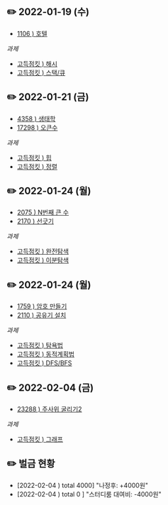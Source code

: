 ## ✏️ 2022-01-19 (수)
- [1106 ) 호텔](https://www.acmicpc.net/problem/1106)

*과제*
- [고득점킷 ) 해시](https://programmers.co.kr/learn/courses/30/parts/12077)
- [고득점킷 ) 스택/큐](https://programmers.co.kr/learn/courses/30/parts/12081)


## ✏️ 2022-01-21 (금)
- [4358 ) 생태학](https://www.acmicpc.net/problem/4358)
- [17298 ) 오큰수](https://www.acmicpc.net/problem/17298)

*과제*
- [고득점킷 ) 힙](https://programmers.co.kr/learn/courses/30/parts/12117)
- [고득점킷 ) 정렬](https://programmers.co.kr/learn/courses/30/parts/12198)


## ✏️ 2022-01-24 (월)
- [2075 ) N번째 큰 수](https://www.acmicpc.net/problem/2075)
- [2170 ) 선긋기](https://www.acmicpc.net/problem/2170)

*과제*
- [고득점킷 ) 완전탐색](https://programmers.co.kr/learn/courses/30/parts/12230)
- [고득점킷 ) 이분탐색](https://programmers.co.kr/learn/courses/30/parts/12486)

## ✏️ 2022-01-24 (월)
- [1759 ) 암호 만들기](https://www.acmicpc.net/problem/1759)
- [2110 ) 공유기 설치](https://www.acmicpc.net/problem/2110)

*과제*
- [고득점킷 ) 탐욕법](https://programmers.co.kr/learn/courses/30/parts/12244)
- [고득점킷 ) 동적계획법](https://programmers.co.kr/learn/courses/30/parts/12263)
- [고득점킷 ) DFS/BFS](https://programmers.co.kr/learn/courses/30/parts/12421)

## ✏️ 2022-02-04 (금)
- [23288 ) 주사위 굴리기2](https://www.acmicpc.net/problem/23288)

*과제*
- [고득점킷 ) 그래프](https://programmers.co.kr/learn/courses/30/parts/14393)




## ✏️ 벌금 현황
- [2022-02-04 ) total 4000]  "나정후:          +4000원"
- [2022-02-04 ) total 0   ]  "스터디룸 대여비: -4000원"




